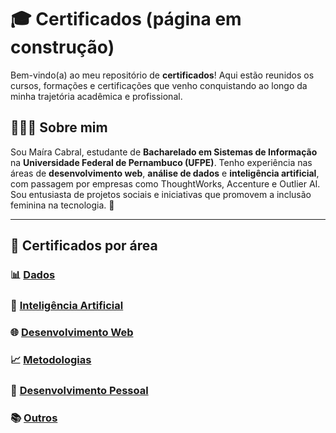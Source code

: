 # 🎓 Certificados (página em construção)

Bem-vindo(a) ao meu repositório de **certificados**! Aqui estão reunidos os cursos, formações e certificações que venho conquistando ao longo da minha trajetória acadêmica e profissional.

## 👩🏾‍💻 Sobre mim

Sou Maíra Cabral, estudante de **Bacharelado em Sistemas de Informação** na **Universidade Federal de Pernambuco (UFPE)**. Tenho experiência nas áreas de **desenvolvimento web**, **análise de dados** e **inteligência artificial**, com passagem por empresas como ThoughtWorks, Accenture e Outlier AI. Sou entusiasta de projetos sociais e iniciativas que promovem a inclusão feminina na tecnologia. 💜

---

## 🧠 Certificados por área

### 📊 [Dados](dados/certificados-dados.md)

### 🤖 [Inteligência Artificial](inteligencia-artificial/certificados-ia.md)

### 🌐 [Desenvolvimento Web](desenvolvimento-web/certificados-desenvolvimento-web.md)

### 📈 [Metodologias](metodologias/certificados-metodologias.md)

### 🌱 [Desenvolvimento Pessoal](desenvolvimento-pessoal/certificados-desenvolvimento-pessoal.md)

### 📚 [Outros](outros/certificados-outros.md)
